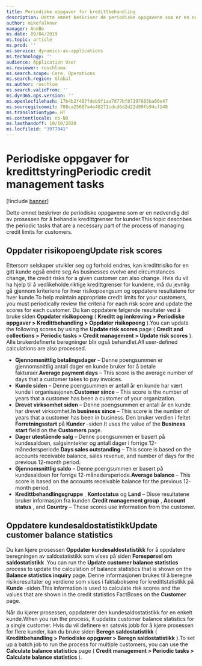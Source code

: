 ```yaml
---
title: Periodiske oppgaver for kredittbehandling
description: Dette emnet beskriver de periodiske oppgavene som er en nødvendig del av prosessen for å behandle kredittgrenser for kunder.
author: mikefalkner
manager: AnnBe
ms.date: 09/04/2019
ms.topic: article
ms.prod: ''
ms.service: dynamics-ax-applications
ms.technology: ''
audience: Application User
ms.reviewer: roschloma
ms.search.scope: Core, Operations
ms.search.region: Global
ms.author: roschlom
ms.search.validFrom: ''
ms.dyn365.ops.version: ''
ms.openlocfilehash: 17b4b2f487fdeb9f1aa7d77bf87197885ba60e47
ms.sourcegitcommit: 708ca25687a4e48271cdcd6d2d22d99fb94cf140
ms.translationtype: HT
ms.contentlocale: nb-NO
ms.lasthandoff: 10/10/2020
ms.locfileid: "3977941"
---
```

# <a name="periodic-credit-management-tasks"></a><span data-ttu-id="2d428-103">Periodiske oppgaver for kredittstyring</span><span class="sxs-lookup"><span data-stu-id="2d428-103">Periodic credit management tasks</span></span>

[!include [banner](../includes/banner.md)]

<span data-ttu-id="2d428-104">Dette emnet beskriver de periodiske oppgavene som er en nødvendig del av prosessen for å behandle kredittgrenser for kunder.</span><span class="sxs-lookup"><span data-stu-id="2d428-104">This topic describes the periodic tasks that are a necessary part of the process of managing credit limits for customers.</span></span>

## <a name="update-risk-scores"></a><span data-ttu-id="2d428-105">Oppdater risikopoeng</span><span class="sxs-lookup"><span data-stu-id="2d428-105">Update risk scores</span></span>

<span data-ttu-id="2d428-106">Ettersom selskaper utvikler seg og forhold endres, kan kredittrisiko for en gitt kunde også endre seg.</span><span class="sxs-lookup"><span data-stu-id="2d428-106">As businesses evolve and circumstances change, the credit risks for a given customer can also change.</span></span> <span data-ttu-id="2d428-107">Hvis du vil ha hjelp til å vedlikeholde riktige kredittgrenser for kundene, må du jevnlig gå gjennom kriteriene for hver risikopoengsum og oppdatere resultatene for hver kunde.</span><span class="sxs-lookup"><span data-stu-id="2d428-107">To help maintain appropriate credit limits for your customers, you must periodically review the criteria for each risk score and update the scores for each customer.</span></span> <span data-ttu-id="2d428-108">Du kan oppdatere følgende resultater ved å bruke siden **Oppdater risikopoeng** ( **Kreditt og innkreving \> Periodiske oppgaver \> Kredittbehandling \> Oppdater risikopoeng** ).</span><span class="sxs-lookup"><span data-stu-id="2d428-108">You can update the following scores by using the **Update risk scores** page ( **Credit and collections \> Periodic tasks \> Credit management \> Update risk scores** ).</span></span> <span data-ttu-id="2d428-109">Alle brukerdefinerte beregninger blir også behandlet.</span><span class="sxs-lookup"><span data-stu-id="2d428-109">All user-defined calculations are also processed.</span></span>

- <span data-ttu-id="2d428-110">**Gjennomsnittlig betalingsdager** – Denne poengsummen er gjennomsnittlig antall dager en kunde bruker for å betale fakturaer.</span><span class="sxs-lookup"><span data-stu-id="2d428-110">**Average payment days** – This score is the average number of days that a customer takes to pay invoices.</span></span>
- <span data-ttu-id="2d428-111">**Kunde siden** – Denne poengsummen er antall år en kunde har vært kunde i organisasjonen.</span><span class="sxs-lookup"><span data-stu-id="2d428-111">**Customer since** – This score is the number of years that a customer has been a customer of your organization.</span></span>
- <span data-ttu-id="2d428-112">**Drevet virksomhet siden** – Denne poengsummen er antall år en kunde har drevet virksomhet.</span><span class="sxs-lookup"><span data-stu-id="2d428-112">**In business since** – This score is the number of years that a customer has been in business.</span></span> <span data-ttu-id="2d428-113">Den bruker verdien i feltet **Forretningsstart** på **Kunder** -siden.</span><span class="sxs-lookup"><span data-stu-id="2d428-113">It uses the value of the **Business start** field on the **Customers** page.</span></span>
- <span data-ttu-id="2d428-114">**Dager utestående salg** – Denne poengsummen er basert på kundesaldoen, salgsinntekter og antall dager i forrige 12-månedersperiode.</span><span class="sxs-lookup"><span data-stu-id="2d428-114">**Days sales outstanding** – This score is based on the accounts receivable balance, sales revenue, and number of days for the previous 12-month period.</span></span>
- <span data-ttu-id="2d428-115">**Gjennomsnittlig saldo** – Denne poengsummen er basert på kundesaldoen for forrige 12-månedersperiode.</span><span class="sxs-lookup"><span data-stu-id="2d428-115">**Average balance** – This score is based on the accounts receivable balance for the previous 12-month period.</span></span>
- <span data-ttu-id="2d428-116">**Kredittbehandlingsgruppe** , **Kontostatus** og **Land** – Disse resultatene bruker informasjon fra kunden.</span><span class="sxs-lookup"><span data-stu-id="2d428-116">**Credit management group** , **Account status** , and **Country** – These scores use information from the customer.</span></span>

## <a name="update-customer-balance-statistics"></a><span data-ttu-id="2d428-117">Oppdatere kundesaldostatistikk</span><span class="sxs-lookup"><span data-stu-id="2d428-117">Update customer balance statistics</span></span>

<span data-ttu-id="2d428-118">Du kan kjøre prosessen **Oppdater kundesaldostatistikk** for å oppdatere beregningen av saldostatistikk som vises på siden **Forespørsel om saldostatistikk** .</span><span class="sxs-lookup"><span data-stu-id="2d428-118">You can run the **Update customer balance statistics** process to update the calculation of balance statistics that is shown on the **Balance statistics inquiry** page.</span></span> <span data-ttu-id="2d428-119">Denne informasjonen brukes til å beregne risikoresultater og verdiene som vises i faktaboksene for kredittstatistikk på **Kunde** -siden.</span><span class="sxs-lookup"><span data-stu-id="2d428-119">This information is used to calculate risk scores and the values that are shown in the credit statistics FactBoxes on the **Customer** page.</span></span>

<span data-ttu-id="2d428-120">Når du kjører prosessen, oppdaterer den kundesaldostatistikk for en enkelt kunde.</span><span class="sxs-lookup"><span data-stu-id="2d428-120">When you run the process, it updates customer balance statistics for a single customer.</span></span> <span data-ttu-id="2d428-121">Hvis du vil definere en satsvis jobb for å kjøre prosessen for flere kunder, kan du bruke siden **Beregn saldostatistikk** ( **Kredittbehandling \> Periodiske oppgaver \> Beregn saldostatistikk** ).</span><span class="sxs-lookup"><span data-stu-id="2d428-121">To set up a batch job to run the process for multiple customers, you can use the **Calculate balance statistics** page ( **Credit management \> Periodic tasks \> Calculate balance statistics** ).</span></span>
